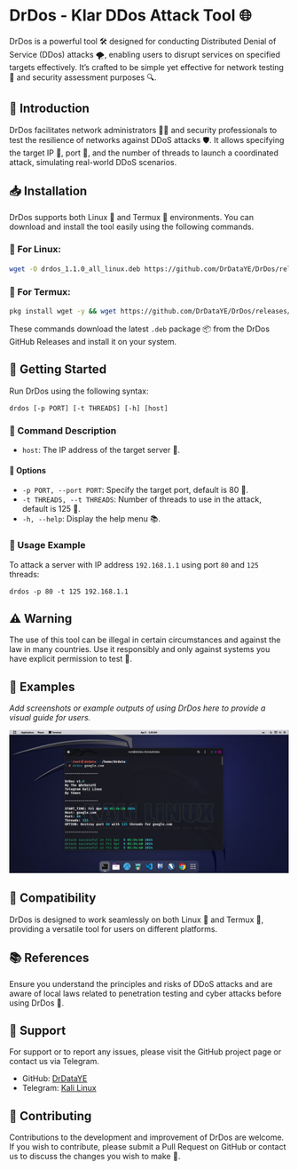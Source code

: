 # DrDos - Klar DDos Attack Tool 🌐

DrDos is a powerful tool 🛠 designed for conducting Distributed Denial of Service (DDos) attacks 🌪, enabling users to disrupt services on specified targets effectively. It’s crafted to be simple yet effective for network testing 📡 and security assessment purposes 🔍.

## 🎉 Introduction

DrDos facilitates network administrators 🧑‍💻 and security professionals to test the resilience of networks against DDoS attacks 🛡. It allows specifying the target IP 🎯, port 🔌, and the number of threads to launch a coordinated attack, simulating real-world DDoS scenarios.

## 📥 Installation

DrDos supports both Linux 🐧 and Termux 📲 environments. You can download and install the tool easily using the following commands.

### 🐧 For Linux:

```bash
wget -O drdos_1.1.0_all_linux.deb https://github.com/DrDataYE/DrDos/releases/download/drdos/drdos_1.1.0_all_linux.deb && sudo dpkg -i drdos_1.1.0_all_linux.deb
```

### 📲 For Termux:

```bash
pkg install wget -y && wget https://github.com/DrDataYE/DrDos/releases/download/drdos/drdos_1.1.0_all_termux.deb && dpkg -i drdos_1.1.0_all_termux.deb
```

These commands download the latest `.deb` package 📦 from the DrDos GitHub Releases and install it on your system.

## 🚀 Getting Started

Run DrDos using the following syntax:

```
drdos [-p PORT] [-t THREADS] [-h] [host]
```

### 📜 Command Description

- `host`: The IP address of the target server 🎯.

#### 📌 Options

- `-p PORT, --port PORT`: Specify the target port, default is 80 🚪.
- `-t THREADS, --t THREADS`: Number of threads to use in the attack, default is 125 🧵.
- `-h, --help`: Display the help menu 📚.

### 🌟 Usage Example

To attack a server with IP address `192.168.1.1` using port `80` and `125` threads:

```
drdos -p 80 -t 125 192.168.1.1
```

## ⚠️ Warning

The use of this tool can be illegal in certain circumstances and against the law in many countries. Use it responsibly and only against systems you have explicit permission to test 🚨.

## 📸 Examples

*Add screenshots or example outputs of using DrDos here to provide a visual guide for users.*

![DrDos Example](./images/image1.jpg)

## 🤝 Compatibility

DrDos is designed to work seamlessly on both Linux 🐧 and Termux 📲, providing a versatile tool for users on different platforms.

## 📚 References

Ensure you understand the principles and risks of DDoS attacks and are aware of local laws related to penetration testing and cyber attacks before using DrDos 🔎.

## 📩 Support

For support or to report any issues, please visit the GitHub project page or contact us via Telegram.

- GitHub: [DrDataYE](https://github.com/DrDataYE)
- Telegram: [Kali Linux](https://t.me/LinuxArabe)

## 📝 Contributing

Contributions to the development and improvement of DrDos are welcome. If you wish to contribute, please submit a Pull Request on GitHub or contact us to discuss the changes you wish to make 💪.
